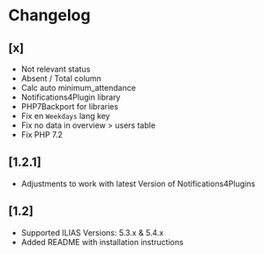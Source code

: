 # Changelog

## [x]
* Not relevant status
* Absent / Total column
* Calc auto minimum_attendance
* Notifications4Plugin library
* PHP7Backport for libraries
* Fix en `Weekdays` lang key
* Fix no data in overview > users table
* Fix PHP 7.2

## [1.2.1]
* Adjustments to work with latest Version of Notifications4Plugins

## [1.2]
* Supported ILIAS Versions: 5.3.x & 5.4.x
* Added README with installation instructions